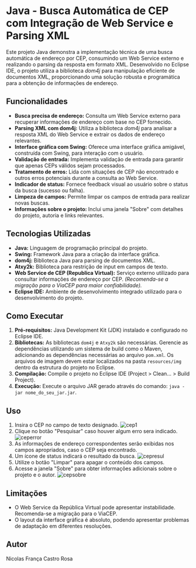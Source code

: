 # Java - Busca Automática de CEP com Integração de Web Service e Parsing XML

Este projeto Java demonstra a implementação técnica de uma busca automática de endereço por CEP, consumindo um Web Service externo e realizando o parsing da resposta em formato XML.  Desenvolvido no Eclipse IDE, o projeto utiliza a biblioteca *dom4j* para manipulação eficiente de documentos XML, proporcionando uma solução robusta e programática para a obtenção de informações de endereço.

## Funcionalidades

* **Busca precisa de endereço:** Consulta um Web Service externo para recuperar informações de endereço com base no CEP fornecido.
* **Parsing XML com dom4j:**  Utiliza a biblioteca *dom4j* para analisar a resposta XML do Web Service e extrair os dados de endereço relevantes.
* **Interface gráfica com Swing:**  Oferece uma interface gráfica amigável, construída com Swing, para interação com o usuário.
* **Validação de entrada:**  Implementa validação de entrada para garantir que apenas CEPs válidos sejam processados.
* **Tratamento de erros:** Lida com situações de CEP não encontrado e outros erros potenciais durante a consulta ao Web Service.
* **Indicador de status:**  Fornece feedback visual ao usuário sobre o status da busca (sucesso ou falha).
* **Limpeza de campos:**  Permite limpar os campos de entrada para realizar novas buscas.
* **Informações sobre o projeto:**  Inclui uma janela "Sobre" com detalhes do projeto, autoria e links relevantes.

## Tecnologias Utilizadas

* **Java:** Linguagem de programação principal do projeto.
* **Swing:**  Framework Java para a criação da interface gráfica.
* **dom4j:** Biblioteca Java para parsing de documentos XML.
* **Atxy2k:** Biblioteca para restrição de input em campos de texto.
* **Web Service de CEP (Republica Virtual):** Serviço externo utilizado para consultar informações de endereço por CEP.  _(Recomenda-se a migração para o ViaCEP para maior confiabilidade)._
* **Eclipse IDE:** Ambiente de desenvolvimento integrado utilizado para o desenvolvimento do projeto.

## Como Executar

1. **Pré-requisitos:** Java Development Kit (JDK) instalado e configurado no Eclipse IDE.
2. **Bibliotecas:**  As bibliotecas `dom4j` e `Atxy2k` são necessárias.  Gerencie as dependências utilizando um sistema de build como o Maven, adicionando as dependências necessárias ao arquivo `pom.xml`. Os arquivos de imagem devem estar localizados na pasta `resources/img` dentro da estrutura do projeto no Eclipse.
3. **Compilação:**  Compile o projeto no Eclipse IDE (Project > Clean... > Build Project).
4. **Execução:** Execute o arquivo JAR gerado através do comando: `java -jar nome_do_seu_jar.jar`.


## Uso

1. Insira o CEP no campo de texto designado.
![cep1](https://github.com/user-attachments/assets/e9882702-00bc-437a-822c-b68a4a7da44e)
2. Clique no botão "Pesquisar" caso houver algum erro sera indicado.
![ceperror](https://github.com/user-attachments/assets/d5c1ea8d-79a8-431b-a976-66277821e2bf)
3. As informações de endereço correspondentes serão exibidas nos campos apropriados, caso o CEP seja encontrado.
4. Um ícone de status indicará o resultado da busca.
![cepresul](https://github.com/user-attachments/assets/b8acad4a-0029-4bdc-b6d7-9b950ad9ce82)
5. Utilize o botão "Limpar" para apagar o conteúdo dos campos.
6. Acesse a janela "Sobre" para obter informações adicionais sobre o projeto e o autor.
![cepsobre](https://github.com/user-attachments/assets/fe09bf9c-f9c2-458f-926f-931905da313f)
## Limitações

* O Web Service da República Virtual pode apresentar instabilidade. Recomenda-se a migração para o ViaCEP.
* O layout da interface gráfica é absoluto, podendo apresentar problemas de adaptação em diferentes resoluções.


## Autor

Nicolas França Castro Rosa




